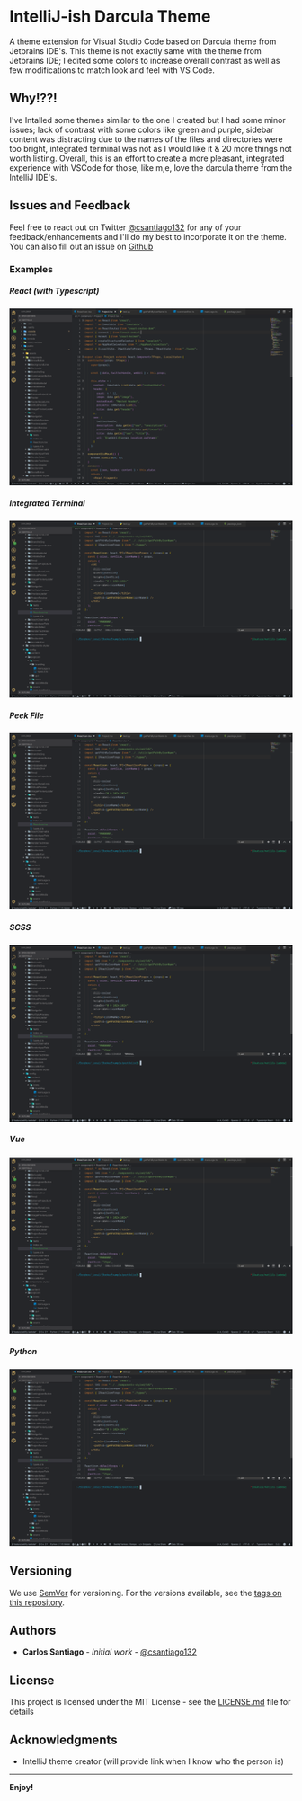 # IntelliJ-ish Darcula Theme

A theme extension for Visual Studio Code based on Darcula theme from Jetbrains
IDE's. This theme is not exactly same with the theme from Jetbrains IDE; I
edited some colors to increase overall contrast as well as few modifications to
match look and feel with VS Code.

## Why!??!

I've Intalled some themes similar to the one I created but I had some minor
issues; lack of contrast with some colors like green and purple, sidebar content
was distracting due to the names of the files and directories were too bright,
integrated terminal was not as I would like it & 20 more things not worth
listing. Overall, this is an effort to create a more pleasant, integrated
experience with VSCode for those, like m,e, love the darcula theme from the
IntelliJ IDE's.

## Issues and Feedback

Feel free to react out on Twitter
[@csantiago132](https://twitter.com/csantiago132?lang=en) for any of your
feedback/enhancements and I'll do my best to incorporate it on the theme. You
can also fill out an issue on
[Github](https://github.com/csantiago132/intellij-ish-darcula-theme/issues)

### Examples

##### React (with Typescript)

![React with Typescript](./public/images/react-typescript.png)

##### Integrated Terminal

![Integrated Terminal](./public/images/integrated-terminal.png)

##### Peek File

![Peek File](./public/images/integrated-terminal.png)

##### SCSS

![SCSS](./public/images/integrated-terminal.png)

##### Vue

![Vue](./public/images/integrated-terminal.png)

##### Python

![Python](./public/images/integrated-terminal.png)

## Versioning

We use [SemVer](http://semver.org/) for versioning. For the versions available,
see the [tags on this repository](https://github.com/your/project/tags).

## Authors

- **Carlos Santiago** - _Initial work_ -
  [@csantiago132](https://twitter.com/csantiago132?lang=en)

## License

This project is licensed under the MIT License - see the
[LICENSE.md](LICENSE.md) file for details

## Acknowledgments

- IntelliJ theme creator (will provide link when I know who the person is)

---

**Enjoy!**
